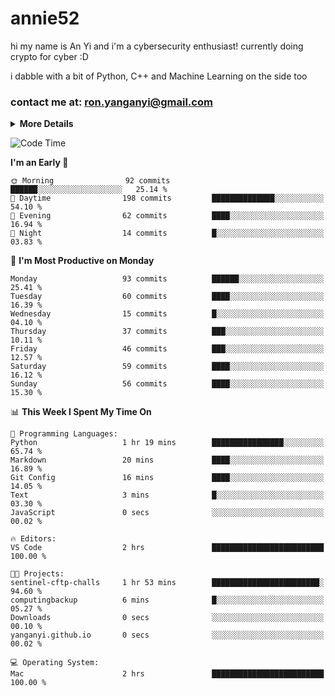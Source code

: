 # annie52 

hi my name is An Yi and i'm a cybersecurity enthusiast!
currently doing crypto for cyber :D

i dabble with a bit of Python, C++ and Machine Learning on the side too

<!--
![trophy](https://github-profile-trophy.vercel.app/?username=yanganyi&theme=discord&no-frame=true&no-bg=false&margin-w=4&row=1)
-->

### contact me at: ron.yanganyi@gmail.com

<details>
<summary>
  <strong>More Details</strong>
</summary>
<br/>

**main langs**

![Python](https://img.shields.io/badge/-Python-black?style=for-the-badge&logo=python)
![C++](https://img.shields.io/badge/-C%2B%2B-black?style=for-the-badge&logo=c%2B%2B)
![Swift](https://img.shields.io/badge/-Swift-black?style=for-the-badge&logo=swift)

**dev envs**

![VSCode](https://img.shields.io/badge/-VS_Code-black?style=for-the-badge&logo=visualstudiocode)
![Figma](https://img.shields.io/badge/-Figma-black?style=for-the-badge&logo=figma)
![XCode](https://img.shields.io/badge/-XCode-black?style=for-the-badge&logo=xcode)
![Github](https://img.shields.io/badge/-Github-black?style=for-the-badge&logo=github)

**browsers**

![Arc Browser](https://img.shields.io/badge/-Arc-black?style=for-the-badge&logo=arc)
![Opera GX](https://img.shields.io/badge/-Opera_GX-black?style=for-the-badge&logo=operagx)
![Firefox](https://img.shields.io/badge/-Firefox-black?style=for-the-badge&logo=firefox)

**devices**

![macOS](https://img.shields.io/badge/-macOS-black?style=for-the-badge&logo=macos)
![Kali Linux](https://img.shields.io/badge/-Kali-black?style=for-the-badge&logo=kalilinux)
![Windows](https://img.shields.io/badge/-Windows-black?style=for-the-badge&logo=windows11)
![Android](https://img.shields.io/badge/-Android-black?style=for-the-badge&logo=android)

</details>

<!--START_SECTION:waka-->
![Code Time](http://img.shields.io/badge/Code%20Time-27%20hrs%2038%20mins-blue)

**I'm an Early 🐤** 

```text
🌞 Morning                92 commits          ██████░░░░░░░░░░░░░░░░░░░   25.14 % 
🌆 Daytime                198 commits         ██████████████░░░░░░░░░░░   54.10 % 
🌃 Evening                62 commits          ████░░░░░░░░░░░░░░░░░░░░░   16.94 % 
🌙 Night                  14 commits          █░░░░░░░░░░░░░░░░░░░░░░░░   03.83 % 
```
📅 **I'm Most Productive on Monday** 

```text
Monday                   93 commits          ██████░░░░░░░░░░░░░░░░░░░   25.41 % 
Tuesday                  60 commits          ████░░░░░░░░░░░░░░░░░░░░░   16.39 % 
Wednesday                15 commits          █░░░░░░░░░░░░░░░░░░░░░░░░   04.10 % 
Thursday                 37 commits          ███░░░░░░░░░░░░░░░░░░░░░░   10.11 % 
Friday                   46 commits          ███░░░░░░░░░░░░░░░░░░░░░░   12.57 % 
Saturday                 59 commits          ████░░░░░░░░░░░░░░░░░░░░░   16.12 % 
Sunday                   56 commits          ████░░░░░░░░░░░░░░░░░░░░░   15.30 % 
```


📊 **This Week I Spent My Time On** 

```text
💬 Programming Languages: 
Python                   1 hr 19 mins        ████████████████░░░░░░░░░   65.74 % 
Markdown                 20 mins             ████░░░░░░░░░░░░░░░░░░░░░   16.89 % 
Git Config               16 mins             ████░░░░░░░░░░░░░░░░░░░░░   14.05 % 
Text                     3 mins              █░░░░░░░░░░░░░░░░░░░░░░░░   03.30 % 
JavaScript               0 secs              ░░░░░░░░░░░░░░░░░░░░░░░░░   00.02 % 

🔥 Editors: 
VS Code                  2 hrs               █████████████████████████   100.00 % 

🐱‍💻 Projects: 
sentinel-cftp-challs     1 hr 53 mins        ████████████████████████░   94.60 % 
computingbackup          6 mins              █░░░░░░░░░░░░░░░░░░░░░░░░   05.27 % 
Downloads                0 secs              ░░░░░░░░░░░░░░░░░░░░░░░░░   00.10 % 
yanganyi.github.io       0 secs              ░░░░░░░░░░░░░░░░░░░░░░░░░   00.02 % 

💻 Operating System: 
Mac                      2 hrs               █████████████████████████   100.00 % 
```


<!--END_SECTION:waka-->

<!--
## a little background

- I am currently studying at [Hwa Chong Junior College](https://www.hci.edu.sg/), subject combi P CP M E
- Currently doing CTFs and [Leetcode](https://leetcode.com/) daily challenges
- Fluent in English and Chinese, learning Russian and Indonesian

<a href="">
  <img align="centre" src="https://github-readme-stats.vercel.app/api?username=yanganyi&count_private=true&include_all_commits=true&show_icons=true&title_color=007bff&text_color=e7e7e7&icon_color=007bff&bg_color=171c28" />
<a />
-->



<!--
![Top Langs](https://github-readme-stats.vercel.app/api/top-langs/?username=yanganyi&layout=compact&title_color=007bff&text_color=e7e7e7&icon_color=007bff&bg_color=171c28)
-->

<!--
**yanganyi/yanganyi** is a ✨ _special_ ✨ repository because its `README.md` (this file) appears on your GitHub profile.

Here are some ideas to get you started:

- 🔭 I’m currently working on ...
- 🌱 I’m currently learning ...
- 👯 I’m looking to collaborate on ...
- 🤔 I’m looking for help with ...
- 💬 Ask me about ...
- 📫 How to reach me: ...
- 😄 Pronouns: ...
- ⚡ Fun fact: ...
-->
